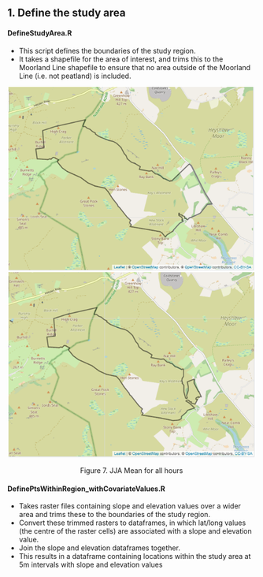 ## 1. Define the study area

#### DefineStudyArea.R
* This script defines the boundaries of the study region.  
* It takes a shapefile for the area of interest, and trims this to the Moorland Line shapefile to ensure that no area outside of the Moorland Line (i.e. not peatland) is included.

<p align="center">
<img src="Figs/StudyArea.PNG" width="500"  title="Full study area outline" />
<img src="Figs/StudyArea_TrimmedToMoorlandLine.PNG" width="500"  title="Study Area trimmed to Moorland Line" />  
</p>
<p align="center">Figure 7. JJA Mean for all hours <p align="center">


#### DefinePtsWithinRegion_withCovariateValues.R
* Takes raster files containing slope and elevation values over a wider area and trims these to the boundaries of the study region.  
* Convert these trimmed rasters to dataframes, in which lat/long values (the centre of the raster cells) are associated with a slope and elevation value.  
* Join the slope and elevation dataframes together.  
* This results in a dataframe containing locations within the study area at 5m intervals with slope and elevation values
